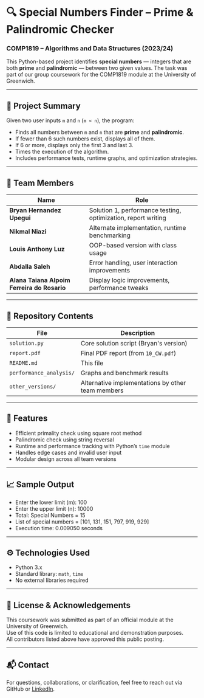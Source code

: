 # 🔍 Special Numbers Finder – Prime & Palindromic Checker
### COMP1819 – Algorithms and Data Structures (2023/24)

This Python-based project identifies **special numbers** — integers that are both **prime** and **palindromic** — between two given values. The task was part of our group coursework for the COMP1819 module at the University of Greenwich.

---

## 🚗 Project Summary

Given two user inputs `m` and `n` (`m < n`), the program:
- Finds all numbers between `m` and `n` that are **prime** and **palindromic**.
- If fewer than 6 such numbers exist, displays all of them.
- If 6 or more, displays only the first 3 and last 3.
- Times the execution of the algorithm.
- Includes performance tests, runtime graphs, and optimization strategies.

---

## 👥 Team Members

| Name | Role |
|------|------|
| **Bryan Hernandez Upegui** | Solution 1, performance testing, optimization, report writing |
| **Nikmal Niazi** | Alternate implementation, runtime benchmarking |
| **Louis Anthony Luz** | OOP-based version with class usage |
| **Abdalla Saleh** | Error handling, user interaction improvements |
| **Alana Taiana Alpoim Ferreira do Rosario** | Display logic improvements, performance tweaks |

---

## 📂 Repository Contents

| File | Description |
|------|-------------|
| `solution.py` | Core solution script (Bryan's version) |
| `report.pdf` | Final PDF report (from `10_CW.pdf`) |
| `README.md` | This file |
| `performance_analysis/` | Graphs and benchmark results |
| `other_versions/` | Alternative implementations by other team members |

---

## 🚀 Features

- Efficient primality check using square root method
- Palindromic check using string reversal
- Runtime and performance tracking with Python’s `time` module
- Handles edge cases and invalid user input
- Modular design across all team versions

---

## 📈 Sample Output
- Enter the lower limit (m): 100
- Enter the upper limit (n): 10000
- Total: Special Numbers = 15
- List of special numbers = [101, 131, 151, 797, 919, 929]
- Execution time: 0.009050 seconds
---

## ⚙️ Technologies Used

- Python 3.x
- Standard library: `math`, `time`
- No external libraries required

---

## 📄 License & Acknowledgements

This coursework was submitted as part of an official module at the University of Greenwich.  
Use of this code is limited to educational and demonstration purposes.  
All contributors listed above have approved this public posting.

---

## 📬 Contact

For questions, collaborations, or clarification, feel free to reach out via GitHub or [LinkedIn](https://linkedin.com).


